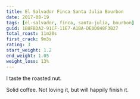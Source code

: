 ```yaml
---
title: El Salvador Finca Santa Julia Bourbon
date: 2017-08-19
tags: [el-salvador, finca, santa-julia, bourbon]
guid: 1B8FBDA2-91CF-11E7-A1BA-DE0D848F3B27
total_roast: 11m20s
first_crack: 9m3s
rating: 3
start_weight: 1.2
end_weight: 1.05
weight_loss: 13%
---
```

I taste the roasted nut.

Solid coffee.  Not loving it, but will happily finish it.
